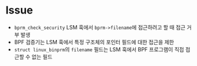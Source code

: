 # Issue
- `bprm_check_security` LSM 훅에서 `bprm->filename`에 접근하려고 할 때 접근 거부 발생
- BPF 검증기는 LSM 훅에서 특정 구조체의 포인터 필드에 대한 접근을 제한
- `struct linux_binprm`의 `filename` 필드는 LSM 훅에서 BPF 프로그램이 직접 접근할 수 없는 필드
